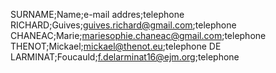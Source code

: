 SURNAME;Name;e-mail addres;telephone  
RICHARD;Guives;guives.richard@gmail.com;telephone
CHANEAC;Marie;mariesophie.chaneac@gmail.com;telephone
THENOT;Mickael;mickael@thenot.eu;telephone
DE LARMINAT;Foucauld;f.delarminat16@ejm.org;telephone
